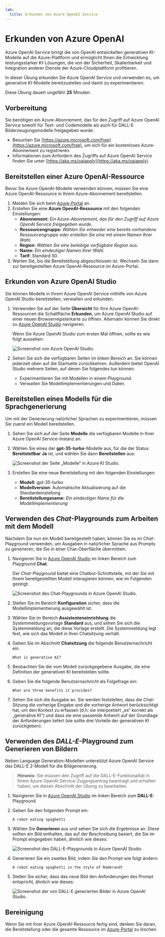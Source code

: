 ```yaml
---
lab:
  title: Erkunden von Azure OpenAI Service
---
```


# Erkunden von Azure OpenAI

Azure OpenAI Service bringt die von OpenAI entwickelten generativen KI-Modelle auf die Azure-Plattform und ermöglicht Ihnen die Entwicklung leistungsstarker KI-Lösungen, die von der Sicherheit, Skalierbarkeit und Integration anderer Dienste der Azure-Cloudplattform profitieren.

In dieser Übung erkunden Sie Azure OpenAI Service und verwenden es, um generative KI-Modelle bereitzustellen und damit zu experimentieren.

Diese Übung dauert ungefähr **25** Minuten.

## Vorbereitung

Sie benötigen ein Azure-Abonnement, das für den Zugriff auf Azure OpenAI Service sowohl für Text- und Codemodelle als auch für DALL-E Bilderzeugungsmodelle freigegeben wurde.

- Besuchen Sie [https://azure.microsoft.com/free](https://azure.microsoft.com/free), um sich für ein kostenloses Azure-Abonnement zu registrieren.
- Informationen zum Anfordern des Zugriffs auf Azure OpenAI Service finden Sie unter [https://aka.ms/oaiapply](https://aka.ms/oaiapply).

## Bereitstellen einer Azure OpenAI-Ressource

Bevor Sie Azure OpenAI-Modelle verwenden können, müssen Sie eine Azure OpenAI-Ressource in Ihrem Azure-Abonnement bereitstellen.

1. Melden Sie sich beim [Azure-Portal](https://portal.azure.com) an.
2. Erstellen Sie eine **Azure OpenAI-Ressource** mit den folgenden Einstellungen:
    - **Abonnement:** *Ein Azure-Abonnement, das für den Zugriff auf Azure OpenAI Service freigegeben wurde.*
    - **Ressourcengruppe:** *Wählen Sie entweder eine bereits vorhandene Ressourcengruppe oder erstellen Sie eine mit einem Namen Ihrer Wahl.*
    - **Region**: *Wählen Sie eine beliebige verfügbare Region aus.*
    - **Name:** *Ein eindeutiger Namen Ihrer Wahl.*
    - **Tarif**: Standard S0.
3. Warten Sie, bis die Bereitstellung abgeschlossen ist. Wechseln Sie dann zur bereitgestellten Azure OpenAI-Ressource im Azure-Portal.

## Erkunden von Azure OpenAI Studio

Sie können Modelle in Ihrem Azure OpenAI Service mithilfe von Azure OpenAI Studio bereitstellen, verwalten und erkunden.

1. Verwenden Sie auf der Seite **Übersicht** für Ihre Azure OpenAI-Ressourcen die Schaltfläche **Erkunden**, um Azure OpenAI Studio auf einer neuen Browserregisterkarte zu öffnen. Alternativ können Sie direkt zu [Azure OpenAI Studio](https://oai.azure.com/) navigieren.

    Wenn Sie Azure OpenAI Studio zum ersten Mal öffnen, sollte es wie folgt aussehen:

    ![Screenshot von Azure OpenAI Studio.](./media/generative-ai/ai-studio.png)

1. Sehen Sie sich die verfügbaren Seiten im linken Bereich an. Sie können jederzeit oben auf die Startseite zurückkehren. Außerdem bietet OpenAI Studio mehrere Seiten, auf denen Sie folgendes tun können:
    - Experimentieren Sie mit Modellen in einem *Playground*.
    - Verwalten Sie Modellimplementierungen und Daten.

## Bereitstellen eines Modells für die Sprachgenerierung

Um mit der Generierung natürlicher Sprachen zu experimentieren, müssen Sie zuerst ein Modell bereitstellen.

1. Sehen Sie sich auf der Seite **Modelle** die verfügbaren Modelle in Ihrer Azure OpenAI Service-Instanz an.
1. Wählen Sie eines der **gpt-35-turbo**-Modelle aus, für die der Status **Bereitstellbar** **Ja** ist, und wählen Sie dann **Bereitstellen** aus:

    ![Screenshot der Seite „Modelle“ in Azure KI Studio.](./media/generative-ai/deploy-model.png)

1. Erstellen Sie eine neue Bereitstellung mit den folgenden Einstellungen:
    - **Modell**: gpt-35-turbo
    - **Modellversion**: Automatische Aktualisierung auf die Standardeinstellung
    - **Bereitstellungsname:** *Ein eindeutiger Name für die Modellimplementierung*

## Verwenden des *Chat*-Playgrounds zum Arbeiten mit dem Modell

Nachdem Sie nun ein Modell bereitgestellt haben, können Sie es im *Chat*-Playground verwenden, um Ausgaben in natürlicher Sprache aus Prompts zu generieren, die Sie in einer Chat-Oberfläche übermitteln.

1. Navigieren Sie in [Azure OpenAI Studio](https://oai.azure.com/) im linken Bereich zum Playground **Chat**.

    Der *Chat*-Playground bietet eine Chatbot-Schnittstelle, mit der Sie mit Ihrem bereitgestellten Modell interagieren können, wie im Folgenden gezeigt:

    ![Screenshot des Chat-Playgrounds in Azure OpenAI Studio.](./media/generative-ai/chat-playground.png)

1. Stellen Sie im Bereich **Konfiguration** sicher, dass die Modellimplementierung ausgewählt ist.
1. Wählen Sie im Bereich **Assistenteneinrichtung** die Systemmeldungsvorlage **Standard** aus, und sehen Sie sich die Systemmeldung an, die diese Vorlage erstellt. Die Systemmeldung legt fest, wie sich das Modell in Ihrer Chatsitzung verhält.
1. Geben Sie im Abschnitt **Chatsitzung** die folgende Benutzernachricht ein.

    ```
   What is generative AI?
    ```

1. Beobachten Sie die vom Modell zurückgegebene Ausgabe, die eine Definition der generativen KI bereitstellen sollte.
1. Geben Sie die folgende Benutzernachricht als Folgefrage ein:

    ```
   What are three benefits it provides?
    ```

1. Sehen Sie sich die Ausgabe an. Sie werden feststellen, dass die Chat-Sitzung die vorherige Eingabe und die vorherige Antwort berücksichtigt hat, um den Kontext zu erfassen (d.h. sie interpretiert „es“ korrekt als „generative KI“) und dass sie eine passende Antwort auf der Grundlage der Anforderungen liefert (sie sollte drei Vorteile der generativen KI zurückgeben).

## Verwenden des *DALL-E*-Playground zum Generieren von Bildern

Neben Language Generation-Modellen unterstützt Azure OpenAI Service das DALL-E 2-Modell für die Bildgenerierung.

> **Hinweis:** Sie müssen den Zugriff auf die DALL-E-Funktionalität in Ihrem Azure OpenAI Service-Zugangsantrag beantragt und erhalten haben, um diesen Abschnitt der Übung zu bearbeiten.

1. Navigieren Sie in [Azure OpenAI Studio](https://oai.azure.com/) im linken Bereich zum **DALL-E**-Playground.
1. Geben Sie den folgenden Prompt ein:

    ```
    A robot eating spaghetti
    ```

1. Wählen Sie **Generieren** aus und sehen Sie sich die Ergebnisse an. Diese sollten ein Bild enthalten, das auf der Beschreibung basiert, die Sie im Prompt eingegeben haben, ähnlich wie dieses:

    ![Screenshot des DALL-E-Playgrounds in Azure OpenAI Studio.](./media/generative-ai/dall-e-playground.png)

1. Generieren Sie ein zweites Bild, indem Sie den Prompt wie folgt ändern:

    ```
    A robot eating spaghetti in the style of Rembrandt
    ```
1. Stellen Sie sicher, dass das neue Bild den Anforderungen des Prompt entspricht, ähnlich wie dieses:

    ![Screenshot der von DALL-E generierten Bilder in Azure OpenAI Studio.](./media/generative-ai/dall-e-results.png)

## Bereinigung

Wenn Sie mit Ihrer Azure OpenAI-Ressource fertig sind, denken Sie daran, die Bereitstellung oder die gesamte Ressource im [Azure-Portal](https://portal.azure.com/?azure-portal=true) zu löschen.
